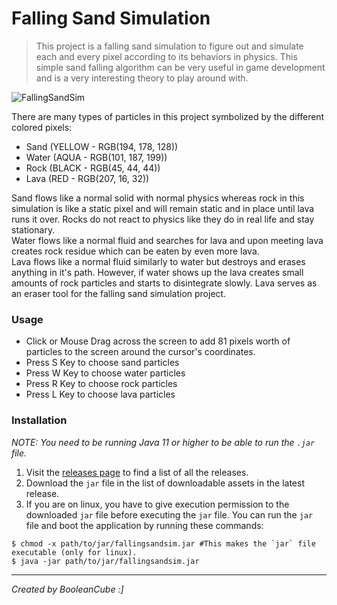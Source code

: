 # Falling Sand Simulation
> This project is a falling sand simulation to figure out and simulate each and every pixel according to its behaviors in physics. This simple sand falling algorithm can be very useful in game development and is a very interesting theory to play around with.

![FallingSandSim](https://user-images.githubusercontent.com/47650058/185774857-29b7124a-0de6-4f9f-a3a6-7bdcadff2b2e.png)

There are many types of particles in this project symbolized by the different colored pixels:
- Sand (YELLOW - RGB(194, 178, 128))
- Water (AQUA - RGB(101, 187, 199))
- Rock (BLACK - RGB(45, 44, 44))
- Lava (RED - RGB(207, 16, 32))

Sand flows like a normal solid with normal physics whereas rock in this simulation is like a static pixel and will remain static and in place until lava runs it over. Rocks do not react to physics like they do in real life and stay stationary. <br>
Water flows like a normal fluid and searches for lava and upon meeting lava creates rock residue which can be eaten by even more lava. <br>
Lava flows like a normal fluid similarly to water but destroys and erases anything in it's path. However, if water shows up the lava creates small amounts of rock particles and starts to disintegrate slowly. Lava serves as an eraser tool for the falling sand simulation project.

### Usage
- Click or Mouse Drag across the screen to add 81 pixels worth of particles to the screen around the cursor's coordinates.
- Press S Key to choose sand particles
- Press W Key to choose water particles
- Press R Key to choose rock particles
- Press L Key to choose lava particles

### Installation
*NOTE: You need to be running Java 11 or higher to be able to run the `.jar` file.*

1. Visit the [releases page](https://github.com/BooleanCube/falling-sand-sim/releases) to find a list of all the releases.
2. Download the `jar` file in the list of downloadable assets in the latest release.
3. If you are on linux, you have to give execution permission to the downloaded `jar` file before executing the `jar` file. You can run the `jar` file and boot the application by running these commands:
```shell
$ chmod -x path/to/jar/fallingsandsim.jar #This makes the `jar` file executable (only for linux).
$ java -jar path/to/jar/fallingsandsim.jar
```

----

*Created by BooleanCube :]*
